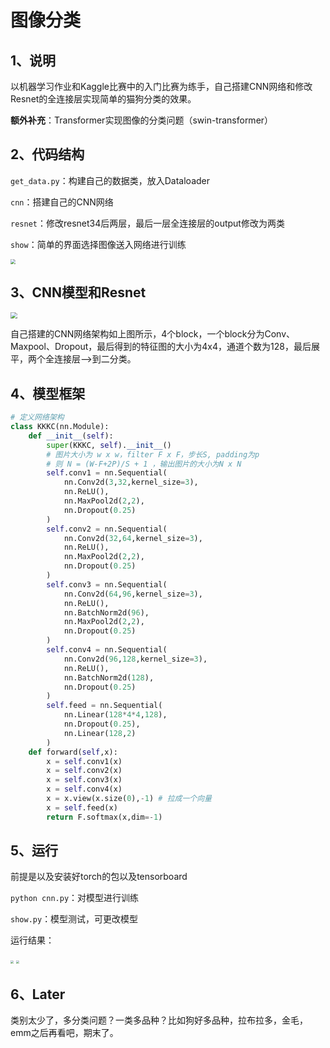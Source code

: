 # 图像分类

## 1、说明

以机器学习作业和Kaggle比赛中的入门比赛为练手，自己搭建CNN网络和修改Resnet的全连接层实现简单的猫狗分类的效果。

**额外补充**：Transformer实现图像的分类问题（swin-transformer）

## 2、代码结构

`get_data.py`：构建自己的数据类，放入Dataloader 

`cnn`：搭建自己的CNN网络

`resnet`：修改resnet34后两层，最后一层全连接层的output修改为两类

`show`：简单的界面选择图像送入网络进行训练

<img src="https://gitee.com/kkkcstx/kkkcs/raw/master/img/20220418153522.png" style="zoom:50%;" />

## 3、CNN模型和Resnet

<img src="https://gitee.com/kkkcstx/kkkcs/raw/master/img/model.jpg" style="zoom: 67%;" />

自己搭建的CNN网络架构如上图所示，4个block，一个block分为Conv、Maxpool、Dropout，最后得到的特征图的大小为4x4，通道个数为128，最后展平，两个全连接层-->到二分类。

## 4、模型框架

```python
# 定义网络架构
class KKKC(nn.Module):
    def __init__(self):
        super(KKKC, self).__init__()
        # 图片大小为 w x w，filter F x F，步长S, padding为p
        # 则 N = (W-F+2P)/S + 1 ，输出图片的大小为N x N
        self.conv1 = nn.Sequential(
            nn.Conv2d(3,32,kernel_size=3),
            nn.ReLU(),
            nn.MaxPool2d(2,2),
            nn.Dropout(0.25)
        )
        self.conv2 = nn.Sequential(
            nn.Conv2d(32,64,kernel_size=3),
            nn.ReLU(),
            nn.MaxPool2d(2,2),
            nn.Dropout(0.25)
        )
        self.conv3 = nn.Sequential(
            nn.Conv2d(64,96,kernel_size=3),
            nn.ReLU(),
            nn.BatchNorm2d(96),
            nn.MaxPool2d(2,2),
            nn.Dropout(0.25)
        )
        self.conv4 = nn.Sequential(
            nn.Conv2d(96,128,kernel_size=3),
            nn.ReLU(),
            nn.BatchNorm2d(128),
            nn.Dropout(0.25)
        )
        self.feed = nn.Sequential(
            nn.Linear(128*4*4,128),
            nn.Dropout(0.25),
            nn.Linear(128,2)
        )
    def forward(self,x):
        x = self.conv1(x)
        x = self.conv2(x)
        x = self.conv3(x)
        x = self.conv4(x)
        x = x.view(x.size(0),-1) # 拉成一个向量
        x = self.feed(x)
        return F.softmax(x,dim=-1)
```

## 5、运行

前提是以及安装好torch的包以及tensorboard

`python cnn.py`：对模型进行训练

`show.py`：模型测试，可更改模型

运行结果：

<img src="https://gitee.com/kkkcstx/kkkcs/raw/master/img/20220418174029.png" style="zoom: 33%;" />

<img src="https://gitee.com/kkkcstx/kkkcs/raw/master/img/20220418173908.png" style="zoom:33%;" />

## 6、Later

类别太少了，多分类问题？一类多品种？比如狗好多品种，拉布拉多，金毛，emm之后再看吧，期末了。

